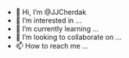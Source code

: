 - 👋 Hi, I’m @JJCherdak
- 👀 I’m interested in ...
- 🌱 I’m currently learning ...
- 💞️ I’m looking to collaborate on ...
- 📫 How to reach me ...

<!---
JJCherdak/JJCherdak is a ✨ special ✨ repository because its `README.md` (this file) appears on your GitHub profile.
You can click the Preview link to take a look at your changes.
--->
